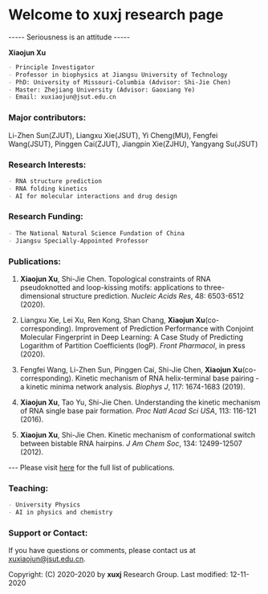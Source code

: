 # Welcome to xuxj research page

----- Seriousness is an attitude -----

**Xiaojun Xu**
```markdown
- Principle Investigator
- Professor in biophysics at Jiangsu University of Technology
- PhD: University of Missouri-Columbia (Advisor: Shi-Jie Chen)
- Master: Zhejiang University (Advisor: Gaoxiang Ye)
- Email: xuxiaojun@jsut.edu.cn
```
### Major contributors:
Li-Zhen Sun(ZJUT), Liangxu Xie(JSUT), Yi Cheng(MU), Fengfei Wang(JSUT), Pinggen Cai(ZJUT), Jiangpin Xie(ZJHU), Yangyang Su(JSUT)

### Research Interests:
```markdown
- RNA structure prediction
- RNA folding kinetics
- AI for molecular interactions and drug design
```

### Research Funding:
```markdown
- The National Natural Science Fundation of China
- Jiangsu Specially-Appointed Professor
```

### Publications:
1. **Xiaojun Xu**, Shi-Jie Chen. 
Topological constraints of RNA pseudoknotted and loop-kissing motifs: applications to three-dimensional structure prediction.
_Nucleic Acids Res_, 48: 6503-6512 (2020).

2. Liangxu Xie, Lei Xu, Ren Kong, Shan Chang, **Xiaojun Xu**(co-corresponding).
Improvement of Prediction Performance with Conjoint Molecular Fingerprint in Deep Learning: A Case Study of Predicting Logarithm of Partition Coefficients (logP).
_Front Pharmacol_, in press (2020).

3. Fengfei Wang, Li-Zhen Sun, Pinggen Cai, Shi-Jie Chen, **Xiaojun Xu**(co-corresponding).
Kinetic mechanism of RNA helix-terminal base pairing - a kinetic minima network analysis.
_Biophys J_, 117: 1674-1683 (2019).

4. **Xiaojun Xu**, Tao Yu, Shi-Jie Chen. 
Understanding the kinetic mechanism of RNA single base pair formation.
_Proc Natl Acad Sci USA_, 113: 116-121 (2016).

5. **Xiaojun Xu**, Shi-Jie Chen. 
Kinetic mechanism of conformational switch between bistable RNA hairpins.
_J Am Chem Soc_, 134: 12499-12507 (2012).

--- Please visit [here](http://xuxjlab.github.com/publications.html) for the full list of publications.

### Teaching:

```markdown
- University Physics
- AI in physics and chemistry
```

### Support or Contact:

If you have questions or comments, please contact us at xuxiaojun@jsut.edu.cn.

Copyright: (C) 2020-2020 by **xuxj** Research Group. Last modified: 12-11-2020

